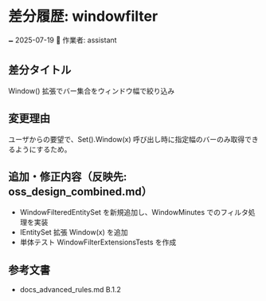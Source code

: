 # 差分履歴: windowfilter

🗕 2025-07-19
🧐 作業者: assistant

## 差分タイトル
Window() 拡張でバー集合をウィンドウ幅で絞り込み

## 変更理由
ユーザからの要望で、Set<T>().Window(x) 呼び出し時に指定幅のバーのみ取得できるようにするため。

## 追加・修正内容（反映先: oss_design_combined.md）
- WindowFilteredEntitySet を新規追加し、WindowMinutes でのフィルタ処理を実装
- IEntitySet 拡張 Window(x) を追加
- 単体テスト WindowFilterExtensionsTests を作成

## 参考文書
- docs_advanced_rules.md B.1.2
